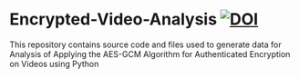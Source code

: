 # Encrypted-Video-Analysis [![DOI](https://zenodo.org/badge/383279891.svg)](https://zenodo.org/badge/latestdoi/383279891)
This repository contains source code and files used to generate data for Analysis of Applying the AES-GCM Algorithm for Authenticated Encryption on Videos using Python
